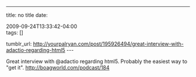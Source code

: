 ---
title: no title
date:

 2009-09-24T13:33:42-04:00  
tags:  []

tumblr_url:
http://yourpalryan.com/post/195926494/great-interview-with-adactio-regarding-html5
\-\--

Great interview with \@adactio regarding html5. Probably the easiest way
to "get it". <http://boagworld.com/podcast/184>
